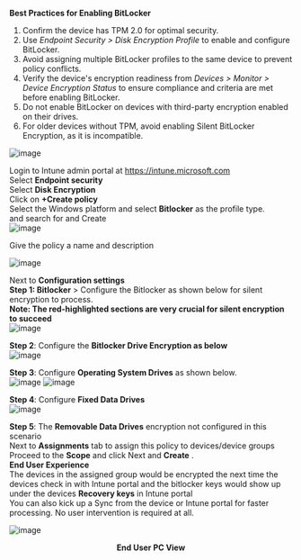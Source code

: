 **Best Practices for Enabling BitLocker**

1. Confirm the device has TPM 2.0 for optimal security.<br />
2. Use *Endpoint Security > Disk Encryption Profile* to enable and configure BitLocker.<br />
3. Avoid assigning multiple BitLocker profiles to the same device to prevent policy conflicts.<br />
4. Verify the device's encryption readiness from *Devices > Monitor > Device Encryption Status* to ensure compliance and criteria are met before enabling BitLocker.<br />
5. Do not enable BitLocker on devices with third-party encryption enabled on their drives.<br />
6. For older devices without TPM, avoid enabling Silent BitLocker Encryption, as it is incompatible.<br />
 
 ![image](https://github.com/user-attachments/assets/d3ddda5c-0e18-4091-9039-f242a2d7c724)


Login to Intune admin portal at https://intune.microsoft.com<br />
Select **Endpoint security**<br />
Select **Disk Encryption** <br />
Click on **+Create policy** <br />
Select the Windows platform and select **Bitlocker** as the profile type.</br> and search for and Create<br />
![image](https://github.com/user-attachments/assets/c5e79842-c290-4cc2-9ff8-9833d612becc)

Give the policy a name and description<br />

![image](https://github.com/user-attachments/assets/7fc781b6-44be-4aea-9d5d-fb1d0a055814)

Next to **Configuration settings** <br />
**Step 1: Bitlocker** > Configure the Bitlocker as shown below for silent encryption to process.<br />
**Note: The red-highlighted sections are very crucial for silent encryption to succeed** <br />
![image](https://github.com/user-attachments/assets/b961611d-c593-4cad-ad93-abf29146646f)

**Step 2**: Configure the **Bitlocker Drive Encryption as below**<br />
![image](https://github.com/user-attachments/assets/dac164db-ee7b-4d8d-b131-d3486783c2c5)<br />

**Step 3**: Configure **Operating System Drives** as shown below.<br />
![image](https://github.com/user-attachments/assets/76e41401-1497-47cc-8d89-1bd6d02869b3)
![image](https://github.com/user-attachments/assets/18c6005a-bf0c-4183-b876-8c7a9951d71f)

**Step 4**: Configure **Fixed Data Drives**<br />
![image](https://github.com/user-attachments/assets/91fa3554-8c37-499a-a6cf-6bed5f4b95f6)

**Step 5**: The **Removable Data Drives** encryption not configured in this scenario<br />
Next to **Assignments** tab to assign this policy to devices/device groups<br />
Proceed to the **Scope** and click Next and **Create**
.<br />
**End User Experience**<br />
The devices in the assigned group would be encrypted the next time the devices check in with Intune portal and the bitlocker keys would show up under the devices **Recovery keys** in Intune portal<br />
You can also kick up a Sync from the device or Intune portal for faster processing. No user intervention is required at all. <br />

![image](https://github.com/user-attachments/assets/78bd252f-b8ac-4827-b5f7-14e5a51ffce4)
 <p align="center">
<b>End User PC View</b>
</p>
<br />





<p align="center">
<b></b>
</p>





